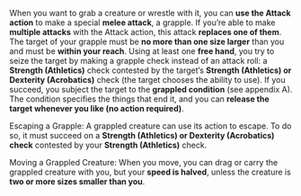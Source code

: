 When you want to grab a creature or wrestle with it, you can **use the Attack action** to make a special **melee attack**, a grapple. If you’re able to make **multiple attacks** with the Attack action, this attack **replaces one of them**. The target of your grapple must be **no more than one size larger** than you and must be **within your reach**. Using at least one **free hand**, you try to seize the target by making a grapple check instead of an attack roll: a **Strength (Athletics)** check contested by the target’s **Strength (Athletics) or Dexterity (Acrobatics)** check (the target chooses the ability to use). If you succeed, you subject the target to the **grappled condition** (see appendix A). The condition specifies the things that end it, and you can **release the target whenever you like (no action required)**.

Escaping a Grapple: A grappled creature can use its action to escape. To do so, it must succeed on a **Strength (Athletics) or Dexterity (Acrobatics) check** contested by your **Strength (Athletics)** check.

Moving a Grappled Creature: When you move, you can drag or carry the grappled creature with you, but your **speed is halved**, unless the creature is **two or more sizes smaller than you**.
